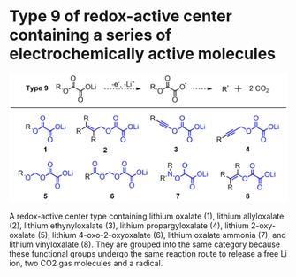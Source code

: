 # Type 9 of redox-active center containing a series of electrochemically active molecules
![My Local Image](../Images/Type9.png 'Type 9 of redox-active center containing a series of electrochemically active')

A redox-active center type containing lithium oxalate (1), lithium allyloxalate (2), lithium ethynyloxalate (3), lithium propargyloxalate (4), lithium 2-oxy-oxalate (5), lithium 4-oxo-2-oxyoxalate (6), lithium oxalate ammonia (7), and lithium vinyloxalate (8). They are grouped into the same category because these functional groups undergo the same reaction route to release a free Li ion, two CO2 gas molecules and a radical.